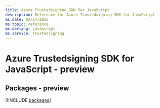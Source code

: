 ```yaml
---
title: Azure Trustedsigning SDK for JavaScript
description: Reference for Azure Trustedsigning SDK for JavaScript
ms.date: 03/24/2025
ms.topic: reference
ms.devlang: javascript
ms.service: trustedsigning
---
```

# Azure Trustedsigning SDK for JavaScript - preview
## Packages - preview
[!INCLUDE [packages](trustedsigning-index.md)]